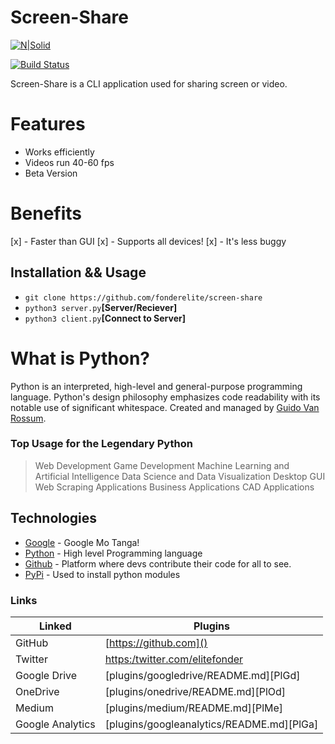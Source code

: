 # Screen-Share

[![N|Solid](https://cldup.com/dTxpPi9lDf.thumb.png)](https://nodesource.com/products/nsolid)

[![Build Status](https://travis-ci.org/joemccann/dillinger.svg?branch=master)]()

Screen-Share is a CLI application used  for sharing screen or video.

# Features
  - Works efficiently
  - Videos run 40-60 fps
  - Beta Version

# Benefits
[x] - Faster than GUI
[x] - Supports all devices!
[x] -  It's less buggy


## Installation && Usage
  - ```git clone https://github.com/fonderelite/screen-share```
  - ```python3 server.py```**[Server/Reciever]**
  - ```python3 client.py```**[Connect to Server]**

# What is Python?
Python is an interpreted, high-level and general-purpose programming language. Python's design philosophy emphasizes code readability with its notable use of significant whitespace. Created and managed by [Guido Van Rossum](https://en.wikipedia.org/wiki/Guido_van_Rossum).

### Top Usage for the  Legendary Python
> Web Development
> Game Development
> Machine Learning and Artificial Intelligence
> Data Science and Data Visualization
> Desktop GUI
> Web Scraping Applications
> Business Applications
> CAD Applications


## Technologies

* [Google]() - Google Mo Tanga! 
* [Python]() - High level Programming language
* [Github]() - Platform where devs contribute their code for all to see.
* [PyPi]() - Used to install python modules
### Links
| Linked | Plugins|
| ------ | ------ |
| GitHub | [https://github.com]() |
| Twitter | [https:/twitter.com/elitefonder]() |
| Google Drive | [plugins/googledrive/README.md][PlGd] |
| OneDrive | [plugins/onedrive/README.md][PlOd] |
| Medium | [plugins/medium/README.md][PlMe] |
| Google Analytics | [plugins/googleanalytics/README.md][PlGa] |
